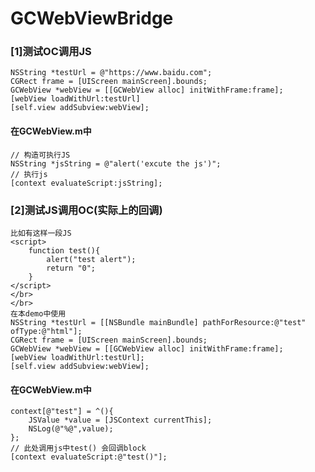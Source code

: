 # GCWebViewBridge

### [1]测试OC调用JS
    NSString *testUrl = @"https://www.baidu.com";
    CGRect frame = [UIScreen mainScreen].bounds;
    GCWebView *webView = [[GCWebView alloc] initWithFrame:frame];
    [webView loadWithUrl:testUrl]
    [self.view addSubview:webView];
#### 在GCWebView.m中
    // 构造可执行JS
    NSString *jsString = @"alert('excute the js')";
    // 执行js
    [context evaluateScript:jsString];
### [2]测试JS调用OC(实际上的回调)
    比如有这样一段JS
    <script>
        function test(){
            alert("test alert");
            return "0";
        }
    </script>
    </br>
    </br>
    在本demo中使用
    NSString *testUrl = [[NSBundle mainBundle] pathForResource:@"test" ofType:@"html"];
    CGRect frame = [UIScreen mainScreen].bounds;
    GCWebView *webView = [[GCWebView alloc] initWithFrame:frame];
    [webView loadWithUrl:testUrl];
    [self.view addSubview:webView];
#### 在GCWebView.m中
    context[@"test"] = ^(){
        JSValue *value = [JSContext currentThis];
        NSLog(@"%@",value);
    };
    // 此处调用js中test() 会回调block
    [context evaluateScript:@"test()"];
